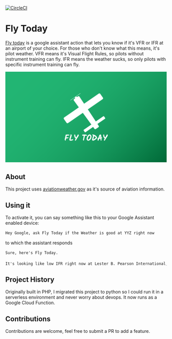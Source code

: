 [![CircleCI](https://circleci.com/gh/ryderdamen/FlyToday.svg?style=shield)](https://circleci.com/gh/ryderdamen/FlyToday)
# Fly Today
[Fly today](https://ryderdamen.com/projects/fly-today) is a google assistant action that lets you know if it's VFR or IFR at an airport of your choice. For those who don't know what this means, it's pilot weather. VFR means it's Visual Flight Rules, so pilots without instrument training can fly. IFR means the weather sucks, so only pilots with specific instrument training can fly.

![Fly Today Logo](assets/banner-01.png)

## About
This project uses [aviationweather.gov](http://www.aviationweather.gov) as it's source of aviation information.

## Using it
To activate it, you can say something like this to your Google Assistant enabled device:

`````txt
Hey Google, ask Fly Today if the Weather is good at YYZ right now
`````

to which the assistant responds

`````txt
Sure, here's Fly Today.

It's looking like low IFR right now at Lester B. Pearson International, Toronto.
`````

## Project History
Originally built in PHP, I migrated this project to python so I could run it in a serverless environment and never worry about devops. It now runs as a Google Cloud Function.

## Contributions
Contributions are welcome, feel free to submit a PR to add a feature.